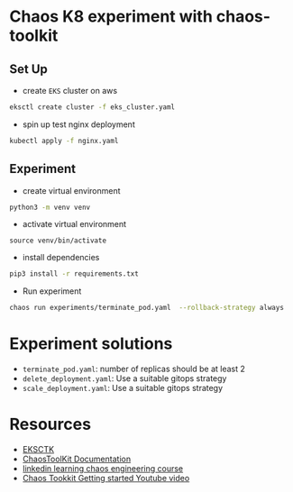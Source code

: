# Chaos K8 experiment with chaos-toolkit
## Set Up
* create `EKS` cluster on aws
```bash
eksctl create cluster -f eks_cluster.yaml
```
* spin up test nginx deployment
```bash
kubectl apply -f nginx.yaml
```
## Experiment
* create virtual environment
```bash
python3 -m venv venv
```
* activate virtual environment
```
source venv/bin/activate
```
* install dependencies
```bash
pip3 install -r requirements.txt
```
* Run experiment
```bash
chaos run experiments/terminate_pod.yaml  --rollback-strategy always
```

# Experiment solutions
* `terminate_pod.yaml`: number of replicas should be at least 2
* `delete_deployment.yaml`: Use a suitable gitops strategy
* `scale_deployment.yaml`: Use a suitable gitops strategy

# Resources
* [EKSCTK](https://eksctl.io)
* [ChaosToolKit Documentation](https://chaostoolkit.org/reference/usage/cli/)
* [linkedin learning chaos engineering course](https://www.linkedin.com/learning/devops-foundations-chaos-engineering/organized-chaos?autoplay=true&u=2146476)
* [Chaos Tookkit Getting started Youtube video](https://www.youtube.com/watch?v=XZ_1ZqyOCdE&t=946s)
